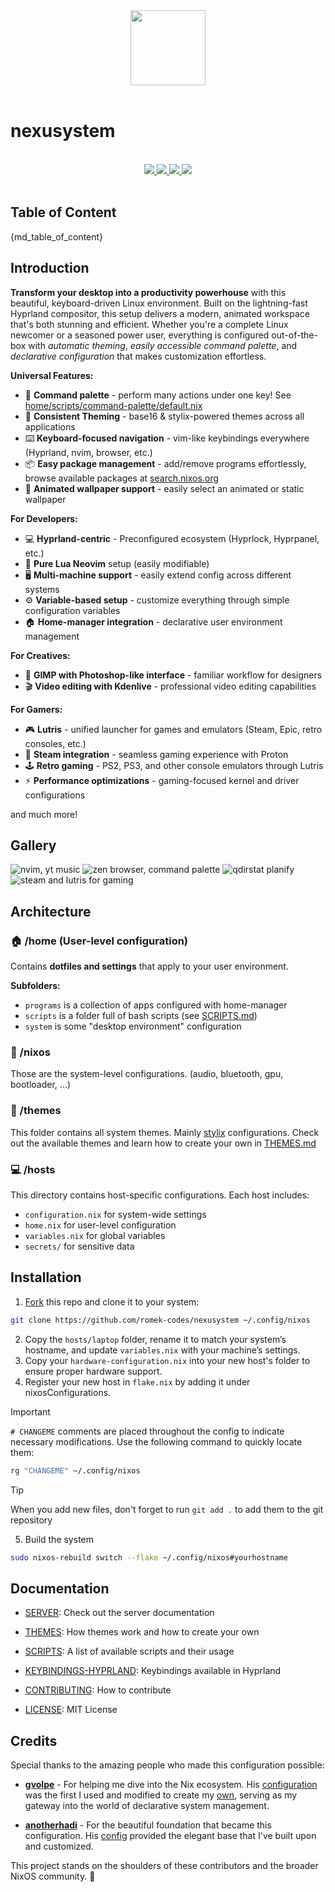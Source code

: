 <div align="center">
    <img src="https://raw.githubusercontent.com/romek-codes/nexusystem/main/.github/assets/logo.png" width="120px" />
</div>

<br>

# nexusystem

<br>
<div align="center">
    <a href="https://github.com/romek-codes/nexusystem/stargazers">
        <img src="https://img.shields.io/github/stars/romek-codes/nexusystem?color={primarycolor}&labelColor={backgroundcolor}&style=for-the-badge&logo=starship&logoColor={primarycolor}">
    </a>
    <a href="https://github.com/romek-codes/nexusystem/">
        <img src="https://img.shields.io/github/repo-size/romek-codes/nexusystem?color={primarycolor}&labelColor={backgroundcolor}&style=for-the-badge&logo=github&logoColor={primarycolor}">
    </a>
    <a href="https://nixos.org">
        <img src="https://img.shields.io/badge/NixOS-unstable-blue.svg?style=for-the-badge&labelColor={backgroundcolor}&logo=NixOS&logoColor={primarycolor}&color={primarycolor}">
    </a>
    <a href="https://github.com/romek-codes/nexusystem/blob/main/LICENSE">
        <img src="https://img.shields.io/static/v1.svg?style=for-the-badge&label=License&message=MIT&colorA={backgroundcolor}&colorB={primarycolor}&logo=unlicense&logoColor={primarycolor}"/>
    </a>
</div>
<br>

## Table of Content

{md_table_of_content}

## Introduction

**Transform your desktop into a productivity powerhouse** with this beautiful, keyboard-driven Linux environment. Built on the lightning-fast Hyprland compositor, this setup delivers a modern, animated workspace that's both stunning and efficient. Whether you're a complete Linux newcomer or a seasoned power user, everything is configured out-of-the-box with *automatic theming*, *easily accessible command palette*, and *declarative configuration* that makes customization effortless.

**Universal Features:**

- 🔎 **Command palette** - perform many actions under one key! See [home/scripts/command-palette/default.nix](home/scripts/command-palette/default.nix)
- 🎨 **Consistent Theming** - base16 & stylix-powered themes across all applications
- ⌨️ **Keyboard-focused navigation** - vim-like keybindings everywhere (Hyprland, nvim, browser, etc.)
- 📦 **Easy package management** - add/remove programs effortlessly, browse available packages at [search.nixos.org](https://search.nixos.org/packages)
- 🌆 **Animated wallpaper support** - easily select an animated or static wallpaper

**For Developers:**

- 💻 **Hyprland-centric** - Preconfigured ecosystem (Hyprlock, Hyprpanel, etc.)
- 🔧 **Pure Lua Neovim** setup (easily modifiable)
- 🖥️ **Multi-machine support** - easily extend config across different systems
- ⚙️ **Variable-based setup** - customize everything through simple configuration variables
- 🏠 **Home-manager integration** - declarative user environment management

**For Creatives:**

- 🎨 **GIMP with Photoshop-like interface** - familiar workflow for designers
- 🎬 **Video editing with Kdenlive** - professional video editing capabilities

**For Gamers:**

- 🎮 **Lutris** - unified launcher for games and emulators (Steam, Epic, retro consoles, etc.)
- 🎯 **Steam integration** - seamless gaming experience with Proton
- 🕹️ **Retro gaming** - PS2, PS3, and other console emulators through Lutris
- ⚡ **Performance optimizations** - gaming-focused kernel and driver configurations

and much more!

## Gallery

![nvim, yt music](.github/assets/images/nvim-yt-music.png)
![zen browser, command palette](.github/assets/images/zen-browser-and-command-palette.png)
![qdirstat planify](.github/assets/images/qdirstat-planify.png)
![steam and lutris for gaming](.github/assets/images/gaming.png)

## Architecture

### 🏠 /home (User-level configuration)

Contains **dotfiles and settings** that apply to your user environment.

**Subfolders:**

- `programs` is a collection of apps configured with home-manager
- `scripts` is a folder full of bash scripts (see [SCRIPTS.md](docs/SCRIPTS.md))
- `system` is some "desktop environment" configuration

### 🐧 /nixos

Those are the system-level configurations. (audio, bluetooth, gpu, bootloader, ...)

### 🎨 /themes

This folder contains all system themes. Mainly [stylix](https://stylix.danth.me/) configurations.
Check out the available themes and learn how to create your own in [THEMES.md](docs/THEMES.md)

### 💻 /hosts

This directory contains host-specific configurations.
Each host includes:

- `configuration.nix` for system-wide settings
- `home.nix` for user-level configuration
- `variables.nix` for global variables
- `secrets/` for sensitive data

## Installation

1. [Fork](https://github.com/romek-codes/nexusystem/fork) this repo and clone it to your system:

```sh
git clone https://github.com/romek-codes/nexusystem ~/.config/nixos
```

2. Copy the `hosts/laptop` folder, rename it to match your system’s hostname, and update `variables.nix` with your machine’s settings.
1. Copy your `hardware-configuration.nix` into your new host's folder to ensure proper hardware support.
1. Register your new host in `flake.nix` by adding it under nixosConfigurations.

> [!Important]
> `# CHANGEME` comments are placed throughout the config to indicate necessary modifications.
> Use the following command to quickly locate them:
>
> ```sh
> rg "CHANGEME" ~/.config/nixos
> ```

> [!TIP]
> When you add new files, don't forget to run `git add .` to add them to the git repository

5. Build the system

```sh
sudo nixos-rebuild switch --flake ~/.config/nixos#yourhostname
```

## Documentation

- [SERVER](docs/SERVER.md): Check out the server documentation

- [THEMES](docs/THEMES.md): How themes work and how to create your own

- [SCRIPTS](docs/SCRIPTS.md): A list of available scripts and their usage

- [KEYBINDINGS-HYPRLAND](docs/KEYBINDINGS-HYPRLAND.md): Keybindings available in Hyprland

- [CONTRIBUTING](docs/CONTRIBUTING.md): How to contribute

- [LICENSE](LICENSE): MIT License

## Credits

Special thanks to the amazing people who made this configuration possible:

- **[gvolpe](https://github.com/gvolpe)** - For helping me dive into the Nix ecosystem. His [configuration](https://github.com/gvolpe/nix-config) was the first I used and modified to create my [own](https://github.com/romek-codes/nix-config), serving as my gateway into the world of declarative system management.

- **[anotherhadi](https://github.com/anotherhadi)** - For the beautiful foundation that became this configuration. His [config](https://github.com/anotherhadi/nixy) provided the elegant base that I've built upon and customized.

This project stands on the shoulders of these contributors and the broader NixOS community. 🙏
